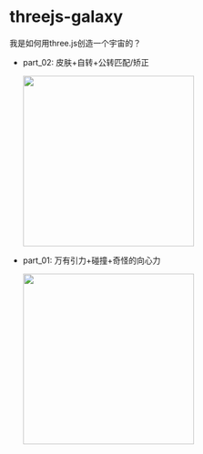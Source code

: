 # threejs-galaxy
我是如何用three.js创造一个宇宙的？

- part_02: 皮肤+自转+公转匹配/矫正

  <a href="http://fritx.github.io/threejs-galaxy/part_02/"><img width="300" src="https://raw.githubusercontent.com/fritx/threejs-galaxy/gh-pages/part_02/screenshot.png"></a>

- part_01: 万有引力+碰撞+奇怪的向心力

  <a href="http://fritx.github.io/threejs-galaxy/part_01/"><img width="300" src="https://raw.githubusercontent.com/fritx/threejs-galaxy/gh-pages/part_01/screenshot.png"></a>
